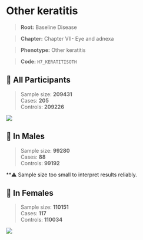 # Other keratitis

> **Root:** Baseline Disease  

> **Chapter:** Chapter VII- Eye and adnexa  

> **Phenotype:** Other keratitis  

> **Code:** `H7_KERATITISOTH`

## 🧪 All Participants  
> Sample size: **209431**  
> Cases: **205**  
> Controls: **209226**
<img src="/Disease/Figures/ALL/Incidence/H7_KERATITISOTH.png"/>
<CsvTable src="/Disease_Data/ALL/Incidence/COX_H7_KERATITISOTH.csv" label="🔍 View full results" />

## 👨 In Males  
> Sample size: **99280**  
> Cases: **88**  
> Controls: **99192**

**⚠️ Sample size too small to interpret results reliably.


## 👩 In Females  
> Sample size: **110151**  
> Cases: **117**  
> Controls: **110034**
<img src="/Disease/Figures/Female/Incidence/H7_KERATITISOTH.png"/>
<CsvTable src="/Disease_Data/Female/Incidence/COX_H7_KERATITISOTH.csv" label="🔍 View full results" />
